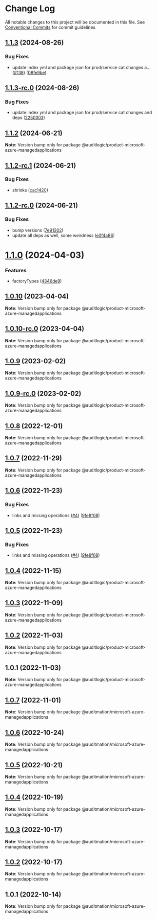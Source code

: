 # Change Log

All notable changes to this project will be documented in this file.
See [Conventional Commits](https://conventionalcommits.org) for commit guidelines.

## [1.1.3](https://github.com/auditlogic/product/compare/@auditlogic/product-microsoft-azure-managedapplications@1.1.2...@auditlogic/product-microsoft-azure-managedapplications@1.1.3) (2024-08-26)


### Bug Fixes

* update index yml and package json for prod/service cat changes a… ([#138](https://github.com/auditlogic/product/issues/138)) ([08fe9be](https://github.com/auditlogic/product/commit/08fe9beb1c8457462a19bc69caa02e6212d97e1a))





## [1.1.3-rc.0](https://github.com/auditlogic/product/compare/@auditlogic/product-microsoft-azure-managedapplications@1.1.2...@auditlogic/product-microsoft-azure-managedapplications@1.1.3-rc.0) (2024-08-26)


### Bug Fixes

* update index yml and package json for prod/service cat changes and deps ([2250303](https://github.com/auditlogic/product/commit/225030363a363608240135b7ebed386b28f01e4b))





## [1.1.2](https://github.com/auditlogic/product/compare/@auditlogic/product-microsoft-azure-managedapplications@1.1.2-rc.1...@auditlogic/product-microsoft-azure-managedapplications@1.1.2) (2024-06-21)

**Note:** Version bump only for package @auditlogic/product-microsoft-azure-managedapplications





## [1.1.2-rc.1](https://github.com/auditlogic/product/compare/@auditlogic/product-microsoft-azure-managedapplications@1.1.2-rc.0...@auditlogic/product-microsoft-azure-managedapplications@1.1.2-rc.1) (2024-06-21)


### Bug Fixes

* shrinks ([cac1420](https://github.com/auditlogic/product/commit/cac14200fefcd8183ab69fe89a47bd3f70f563e9))





## [1.1.2-rc.0](https://github.com/auditlogic/product/compare/@auditlogic/product-microsoft-azure-managedapplications@1.1.0...@auditlogic/product-microsoft-azure-managedapplications@1.1.2-rc.0) (2024-06-21)


### Bug Fixes

* bump versions ([7e91302](https://github.com/auditlogic/product/commit/7e913023b8b312150ed7762c32fbbe616be71de5))
* update all deps as well, some weirdness ([e0f4a86](https://github.com/auditlogic/product/commit/e0f4a864714e2d3de6bbf3da014d5312fe53be2f))





# [1.1.0](https://github.com/auditlogic/product/compare/@auditlogic/product-microsoft-azure-managedapplications@1.0.10...@auditlogic/product-microsoft-azure-managedapplications@1.1.0) (2024-04-03)


### Features

* factoryTypes ([4346de9](https://github.com/auditlogic/product/commit/4346de92693aee892fccf725338ffc7b80ab182b))





## [1.0.10](https://github.com/auditlogic/product/compare/@auditlogic/product-microsoft-azure-managedapplications@1.0.9...@auditlogic/product-microsoft-azure-managedapplications@1.0.10) (2023-04-04)

**Note:** Version bump only for package @auditlogic/product-microsoft-azure-managedapplications





## [1.0.10-rc.0](https://github.com/auditlogic/product/compare/@auditlogic/product-microsoft-azure-managedapplications@1.0.9...@auditlogic/product-microsoft-azure-managedapplications@1.0.10-rc.0) (2023-04-04)

**Note:** Version bump only for package @auditlogic/product-microsoft-azure-managedapplications





## [1.0.9](https://github.com/auditlogic/product/compare/@auditlogic/product-microsoft-azure-managedapplications@1.0.8...@auditlogic/product-microsoft-azure-managedapplications@1.0.9) (2023-02-02)

**Note:** Version bump only for package @auditlogic/product-microsoft-azure-managedapplications





## [1.0.9-rc.0](https://github.com/auditlogic/product/compare/@auditlogic/product-microsoft-azure-managedapplications@1.0.8...@auditlogic/product-microsoft-azure-managedapplications@1.0.9-rc.0) (2023-02-02)

**Note:** Version bump only for package @auditlogic/product-microsoft-azure-managedapplications





## [1.0.8](https://github.com/auditlogic/product/compare/@auditlogic/product-microsoft-azure-managedapplications@1.0.7...@auditlogic/product-microsoft-azure-managedapplications@1.0.8) (2022-12-01)

**Note:** Version bump only for package @auditlogic/product-microsoft-azure-managedapplications





## [1.0.7](https://github.com/auditlogic/product/compare/@auditlogic/product-microsoft-azure-managedapplications@1.0.6...@auditlogic/product-microsoft-azure-managedapplications@1.0.7) (2022-11-29)

**Note:** Version bump only for package @auditlogic/product-microsoft-azure-managedapplications





## [1.0.6](https://github.com/auditlogic/product/compare/@auditlogic/product-microsoft-azure-managedapplications@1.0.4...@auditlogic/product-microsoft-azure-managedapplications@1.0.6) (2022-11-23)


### Bug Fixes

* links and missing operations ([#4](https://github.com/auditlogic/product/issues/4)) ([9fe8f08](https://github.com/auditlogic/product/commit/9fe8f08fe7c57fdb79f991ac35bd6ac2e7dcad38))





## [1.0.5](https://github.com/auditlogic/product/compare/@auditlogic/product-microsoft-azure-managedapplications@1.0.4...@auditlogic/product-microsoft-azure-managedapplications@1.0.5) (2022-11-23)


### Bug Fixes

* links and missing operations ([#4](https://github.com/auditlogic/product/issues/4)) ([9fe8f08](https://github.com/auditlogic/product/commit/9fe8f08fe7c57fdb79f991ac35bd6ac2e7dcad38))





## [1.0.4](https://github.com/auditlogic/product/compare/@auditlogic/product-microsoft-azure-managedapplications@1.0.3...@auditlogic/product-microsoft-azure-managedapplications@1.0.4) (2022-11-15)

**Note:** Version bump only for package @auditlogic/product-microsoft-azure-managedapplications





## [1.0.3](https://github.com/auditlogic/product/compare/@auditlogic/product-microsoft-azure-managedapplications@1.0.2...@auditlogic/product-microsoft-azure-managedapplications@1.0.3) (2022-11-09)

**Note:** Version bump only for package @auditlogic/product-microsoft-azure-managedapplications





## [1.0.2](https://github.com/auditlogic/product/compare/@auditlogic/product-microsoft-azure-managedapplications@1.0.1...@auditlogic/product-microsoft-azure-managedapplications@1.0.2) (2022-11-03)

**Note:** Version bump only for package @auditlogic/product-microsoft-azure-managedapplications





## 1.0.1 (2022-11-03)

**Note:** Version bump only for package @auditlogic/product-microsoft-azure-managedapplications





## [1.0.7](https://github.com/auditmation/store-content/compare/@auditmation/microsoft-azure-managedapplications@1.0.6...@auditmation/microsoft-azure-managedapplications@1.0.7) (2022-11-01)

**Note:** Version bump only for package @auditmation/microsoft-azure-managedapplications





## [1.0.6](https://github.com/auditmation/store-content/compare/@auditmation/microsoft-azure-managedapplications@1.0.5...@auditmation/microsoft-azure-managedapplications@1.0.6) (2022-10-24)

**Note:** Version bump only for package @auditmation/microsoft-azure-managedapplications





## [1.0.5](https://github.com/auditmation/store-content/compare/@auditmation/microsoft-azure-managedapplications@1.0.4...@auditmation/microsoft-azure-managedapplications@1.0.5) (2022-10-21)

**Note:** Version bump only for package @auditmation/microsoft-azure-managedapplications





## [1.0.4](https://github.com/auditmation/store-content/compare/@auditmation/microsoft-azure-managedapplications@1.0.3...@auditmation/microsoft-azure-managedapplications@1.0.4) (2022-10-19)

**Note:** Version bump only for package @auditmation/microsoft-azure-managedapplications





## [1.0.3](https://github.com/auditmation/store-content/compare/@auditmation/microsoft-azure-managedapplications@1.0.2...@auditmation/microsoft-azure-managedapplications@1.0.3) (2022-10-17)

**Note:** Version bump only for package @auditmation/microsoft-azure-managedapplications





## [1.0.2](https://github.com/auditmation/store-content/compare/@auditmation/microsoft-azure-managedapplications@1.0.1...@auditmation/microsoft-azure-managedapplications@1.0.2) (2022-10-17)

**Note:** Version bump only for package @auditmation/microsoft-azure-managedapplications





## 1.0.1 (2022-10-14)

**Note:** Version bump only for package @auditmation/microsoft-azure-managedapplications
